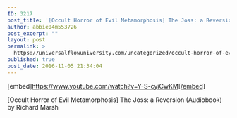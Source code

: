 ```yaml
---
ID: 3217
post_title: '[Occult Horror of Evil Metamorphosis] The Joss: a Reversion'
author: abbie04m553726
post_excerpt: ""
layout: post
permalink: >
  https://universalflowuniversity.com/uncategorized/occult-horror-of-evil-metamorphosis-the-joss-a-reversion/
published: true
post_date: 2016-11-05 21:34:04
---
```

[embed]https://www.youtube.com/watch?v=Y-S-cyiCwKM[/embed]<br>
<p>[Occult Horror of Evil Metamorphosis] The Joss: a Reversion (Audiobook) by Richard Marsh</p>